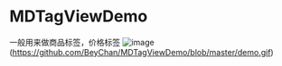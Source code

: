 # MDTagViewDemo
一般用来做商品标签，价格标签
![image]()(https://github.com/BeyChan/MDTagViewDemo/blob/master/demo.gif)

